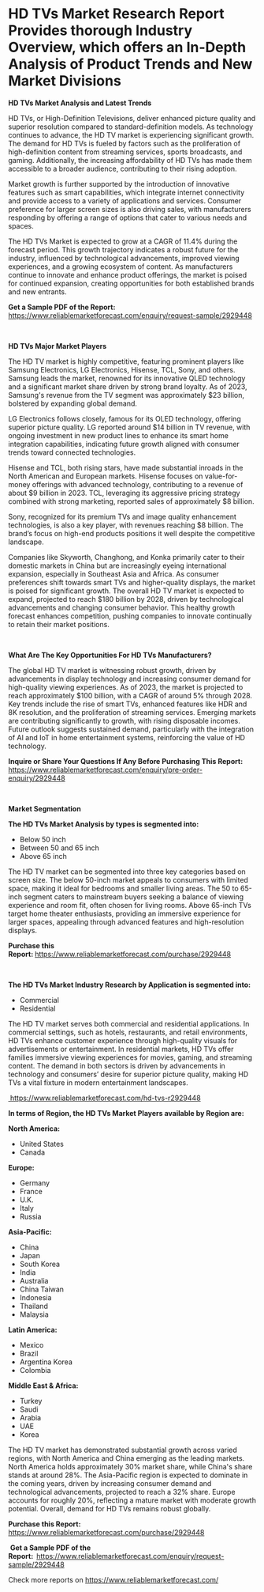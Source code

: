 <p><h1>HD TVs Market Research Report Provides thorough Industry Overview, which offers an In-Depth Analysis of Product Trends and New Market Divisions</h1></p><p><strong>HD TVs Market Analysis and Latest Trends</strong></p>
<p><p>HD TVs, or High-Definition Televisions, deliver enhanced picture quality and superior resolution compared to standard-definition models. As technology continues to advance, the HD TV market is experiencing significant growth. The demand for HD TVs is fueled by factors such as the proliferation of high-definition content from streaming services, sports broadcasts, and gaming. Additionally, the increasing affordability of HD TVs has made them accessible to a broader audience, contributing to their rising adoption.</p><p>Market growth is further supported by the introduction of innovative features such as smart capabilities, which integrate internet connectivity and provide access to a variety of applications and services. Consumer preference for larger screen sizes is also driving sales, with manufacturers responding by offering a range of options that cater to various needs and spaces.</p><p>The HD TVs Market is expected to grow at a CAGR of 11.4% during the forecast period. This growth trajectory indicates a robust future for the industry, influenced by technological advancements, improved viewing experiences, and a growing ecosystem of content. As manufacturers continue to innovate and enhance product offerings, the market is poised for continued expansion, creating opportunities for both established brands and new entrants.</p></p>
<p><strong>Get a Sample PDF of the Report:&nbsp;</strong> <a href="https://www.reliablemarketforecast.com/enquiry/request-sample/2929448?utm_campaign=2753&utm_medium=2&utm_source=Github&utm_content=ia&utm_term=12032025&utm_id=hd-tvs">https://www.reliablemarketforecast.com/enquiry/request-sample/2929448</a></p>
<p>&nbsp;</p>
<p><strong>HD TVs Major Market Players</strong></p>
<p><p>The HD TV market is highly competitive, featuring prominent players like Samsung Electronics, LG Electronics, Hisense, TCL, Sony, and others. Samsung leads the market, renowned for its innovative QLED technology and a significant market share driven by strong brand loyalty. As of 2023, Samsung's revenue from the TV segment was approximately $23 billion, bolstered by expanding global demand.</p><p>LG Electronics follows closely, famous for its OLED technology, offering superior picture quality. LG reported around $14 billion in TV revenue, with ongoing investment in new product lines to enhance its smart home integration capabilities, indicating future growth aligned with consumer trends toward connected technologies.</p><p>Hisense and TCL, both rising stars, have made substantial inroads in the North American and European markets. Hisense focuses on value-for-money offerings with advanced technology, contributing to a revenue of about $9 billion in 2023. TCL, leveraging its aggressive pricing strategy combined with strong marketing, reported sales of approximately $8 billion.</p><p>Sony, recognized for its premium TVs and image quality enhancement technologies, is also a key player, with revenues reaching $8 billion. The brand’s focus on high-end products positions it well despite the competitive landscape.</p><p>Companies like Skyworth, Changhong, and Konka primarily cater to their domestic markets in China but are increasingly eyeing international expansion, especially in Southeast Asia and Africa. As consumer preferences shift towards smart TVs and higher-quality displays, the market is poised for significant growth. The overall HD TV market is expected to expand, projected to reach $180 billion by 2028, driven by technological advancements and changing consumer behavior. This healthy growth forecast enhances competition, pushing companies to innovate continually to retain their market positions.</p></p>
<p>&nbsp;</p>
<p><strong>What Are The Key Opportunities For HD TVs Manufacturers?</strong></p>
<p><p>The global HD TV market is witnessing robust growth, driven by advancements in display technology and increasing consumer demand for high-quality viewing experiences. As of 2023, the market is projected to reach approximately $100 billion, with a CAGR of around 5% through 2028. Key trends include the rise of smart TVs, enhanced features like HDR and 8K resolution, and the proliferation of streaming services. Emerging markets are contributing significantly to growth, with rising disposable incomes. Future outlook suggests sustained demand, particularly with the integration of AI and IoT in home entertainment systems, reinforcing the value of HD technology.</p></p>
<p><strong>Inquire or Share Your Questions If Any Before Purchasing This Report:</strong> <a href="https://www.reliablemarketforecast.com/enquiry/pre-order-enquiry/2929448?utm_campaign=2753&utm_medium=2&utm_source=Github&utm_content=ia&utm_term=12032025&utm_id=hd-tvs">https://www.reliablemarketforecast.com/enquiry/pre-order-enquiry/2929448</a></p>
<p>&nbsp;</p>
<p><strong>Market Segmentation</strong></p>
<p><strong>The HD TVs Market Analysis by types is segmented into:</strong></p>
<p><ul><li>Below 50 inch</li><li>Between 50 and 65 inch</li><li>Above 65 inch</li></ul></p>
<p><p>The HD TV market can be segmented into three key categories based on screen size. The below 50-inch market appeals to consumers with limited space, making it ideal for bedrooms and smaller living areas. The 50 to 65-inch segment caters to mainstream buyers seeking a balance of viewing experience and room fit, often chosen for living rooms. Above 65-inch TVs target home theater enthusiasts, providing an immersive experience for larger spaces, appealing through advanced features and high-resolution displays.</p></p>
<p><strong>Purchase this Report:&nbsp;</strong><a href="https://www.reliablemarketforecast.com/purchase/2929448?utm_campaign=2753&utm_medium=2&utm_source=Github&utm_content=ia&utm_term=12032025&utm_id=hd-tvs">https://www.reliablemarketforecast.com/purchase/2929448</a></p>
<p>&nbsp;</p>
<p><strong>The HD TVs Market Industry Research by Application is segmented into:</strong></p>
<p><ul><li>Commercial</li><li>Residential</li></ul></p>
<p><p>The HD TV market serves both commercial and residential applications. In commercial settings, such as hotels, restaurants, and retail environments, HD TVs enhance customer experience through high-quality visuals for advertisements or entertainment. In residential markets, HD TVs offer families immersive viewing experiences for movies, gaming, and streaming content. The demand in both sectors is driven by advancements in technology and consumers’ desire for superior picture quality, making HD TVs a vital fixture in modern entertainment landscapes.</p></p>
<p><a href="https://www.reliablemarketforecast.com/hd-tvs-r2929448?utm_campaign=2753&utm_medium=2&utm_source=Github&utm_content=ia&utm_term=12032025&utm_id=hd-tvs">&nbsp;https://www.reliablemarketforecast.com/hd-tvs-r2929448</a></p>
<p><strong>In terms of Region, the HD TVs Market Players available by Region are:</strong></p>
<p>
    <p> <strong> North America: </strong>
        <ul>
            <li>United States</li>
            <li>Canada</li>
        </ul>
        </p> 
    <p> <strong> Europe: </strong>
        <ul>
            <li>Germany</li>
            <li>France</li>
            <li>U.K.</li>
            <li>Italy</li>
            <li>Russia</li>
        </ul>
        </p> 
    <p> <strong> Asia-Pacific: </strong>
        <ul>
            <li>China</li>
            <li>Japan</li>
            <li>South Korea</li>
            <li>India</li>
            <li>Australia</li>
            <li>China Taiwan</li>
            <li>Indonesia</li>
            <li>Thailand</li>
            <li>Malaysia</li>
        </ul>
        </p> 
    <p> <strong> Latin America: </strong>
        <ul>
            <li>Mexico</li>
            <li>Brazil</li>
            <li>Argentina Korea</li>
            <li>Colombia</li>
        </ul>
        </p> 
    <p> <strong> Middle East & Africa: </strong>
        <ul>
            <li>Turkey</li>
            <li>Saudi</li>
            <li>Arabia</li>
            <li>UAE</li>
            <li>Korea</li>
        </ul>
    </p>
    </p>
<p><p>The HD TV market has demonstrated substantial growth across varied regions, with North America and China emerging as the leading markets. North America holds approximately 30% market share, while China's share stands at around 28%. The Asia-Pacific region is expected to dominate in the coming years, driven by increasing consumer demand and technological advancements, projected to reach a 32% share. Europe accounts for roughly 20%, reflecting a mature market with moderate growth potential. Overall, demand for HD TVs remains robust globally.</p></p>
<p><strong>Purchase this Report: </strong><a href="https://www.reliablemarketforecast.com/purchase/2929448?utm_campaign=2753&utm_medium=2&utm_source=Github&utm_content=ia&utm_term=12032025&utm_id=hd-tvs">https://www.reliablemarketforecast.com/purchase/2929448</a></p>
<p>&nbsp;<strong>Get a Sample PDF of the Report:&nbsp;&nbsp;</strong><a href="https://www.reliablemarketforecast.com/enquiry/request-sample/2929448?utm_campaign=2753&utm_medium=2&utm_source=Github&utm_content=ia&utm_term=12032025&utm_id=hd-tvs">https://www.reliablemarketforecast.com/enquiry/request-sample/2929448</a></p>
<p><strong></strong></p>
<p>Check more reports on <a href="https://www.reliablemarketforecast.com/?utm_campaign=2753&utm_medium=2&utm_source=Github&utm_content=ia&utm_term=12032025&utm_id=hd-tvs">https://www.reliablemarketforecast.com/</a></p>